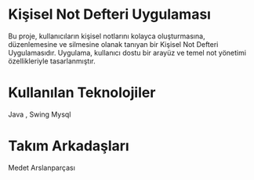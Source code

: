 # Kişisel Not Defteri Uygulaması

Bu proje, kullanıcıların kişisel notlarını kolayca oluşturmasına, düzenlemesine ve silmesine olanak tanıyan bir Kişisel Not Defteri Uygulamasıdır. Uygulama, kullanıcı dostu bir arayüz ve temel not yönetimi özellikleriyle tasarlanmıştır.

# Kullanılan Teknolojiler
Java , Swing
Mysql

# Takım Arkadaşları
Medet Arslanparçası


